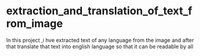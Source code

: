 # extraction_and_translation_of_text_from_image
In this project ,i hve extracted text of any language from the image and after that translate that text into english language so that it can be readable by all
